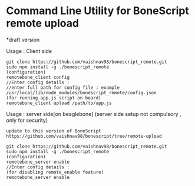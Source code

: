 # Command Line Utility for BoneScript remote upload
*draft version 

Usage : Client side 

```
git clone https://github.com/vaishnav98/bonescript_remote.git
sudo npm install -g ./bonescript_remote
(configuration)
remotebone_client config
//Enter config details :
//enter full path for config file : example /usr/local/lib/node_modules/bonescript_remote/config.json
(for running app.js script on board)
remotebone_client upload /path/to/app.js
```
Usage : server side[on beaglebone] (server side setup not compulsory , only for security)
```
update to this version of BoneScript
https://github.com/vaishnav98/bonescript/tree/remote-upload

git clone https://github.com/vaishnav98/bonescript_remote.git
sudo npm install -g ./bonescript_remote
(configuration)
remotebone_server enable
//Enter config details :
(for disabling remote_enable feature)
remotebone_server enable
```



